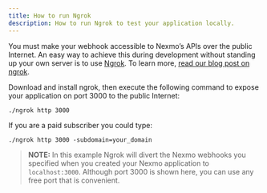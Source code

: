 ```yaml
---
title: How to run Ngrok
description: How to run Ngrok to test your application locally.
---
```


<a name="how-to-run-ngrok"></a>

You must make your webhook accessible to Nexmo’s APIs over the public Internet. An easy way to achieve this during development without standing up your own server is to use [Ngrok](https://ngrok.com/). To learn more, [read our blog post on ngrok](https://www.nexmo.com/blog/2017/07/04/local-development-nexmo-ngrok-tunnel-dr).

Download and install ngrok, then execute the following command to expose your application on port 3000 to the public Internet:

``` shell
./ngrok http 3000
```

If you are a paid subscriber you could type:

``` shell
./ngrok http 3000 -subdomain=your_domain
```

> **NOTE:** In this example Ngrok will divert the Nexmo webhooks you specified when you created your Nexmo application to `localhost:3000`. Although port 3000 is shown here, you can use any free port that is convenient.

